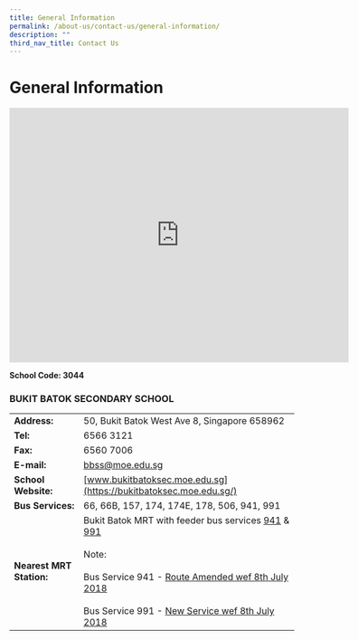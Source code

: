 ```yaml
---
title: General Information
permalink: /about-us/contact-us/general-information/
description: ""
third_nav_title: Contact Us
---
```


#  General Information

<iframe data-mce-fragment="1" frameborder="0" height="450" width="600" src="https://www.google.com/maps/embed?pb=!1m14!1m8!1m3!1d15954.85439301769!2d103.73897872485355!3d1.3483343861595865!3m2!1i1024!2i768!4f13.1!3m3!1m2!1s0x0%3A0x8aef3814396c10ca!2sBukit+Batok+Secondary+School!5e0!3m2!1sen!2ssg!4v1412127372541"></iframe>

**School Code:	3044**

### BUKIT BATOK SECONDARY SCHOOL

|                      |           |
|-----------------|-------------|
| **Address:**             | 50, Bukit Batok West Ave 8, Singapore 658962                                                                                                                                    |
| **Tel:**                 | 6566 3121                                                                                                                                                                       |
| **Fax:**                 | 6560 7006                                                                                                                                                                       |
| **E-mail:**              | [bbss@moe.edu.sg](mailto:bbss@moe.edu.sg)                  |
| **School Website:**      | [www.bukitbatoksec.moe.edu.sg](https://bukitbatoksec.moe.edu.sg/)                                                                                                                                                    |
| **Bus Services:**        | 66, 66B, 157, 174, 174E, 178, 506, 941, 991                                                                                                                                     |
| **Nearest MRT Station:** | Bukit Batok MRT with feeder bus services <a href="/images/About%20us/Contact%20us/Bus%20Service%20941%20wef%208%20Jul%202018.jpeg" target="_blank">941</a> &amp; <a href="/images/About%20us/Contact%20us/Bus%20Service%20991%20wef%208%20Jul%202018.jpeg" target="_blank">991</a><br><br>Note:<br><br>Bus Service 941 - <a href="/images/About%20us/Contact%20us/Bus%20Service%20941%20wef%208%20Jul%202018.jpeg" target="_blank">Route Amended wef 8th July 2018</a><br><br>Bus Service 991 - <a href="/images/About%20us/Contact%20us/Bus%20Service%20991%20wef%208%20Jul%202018.jpeg" target="_blank">New Service wef 8th July 2018</a> |